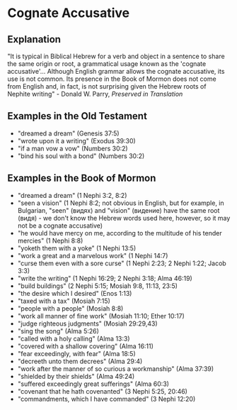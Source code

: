 # Cognate Accusative

## Explanation

"It is typical in Biblical Hebrew for a verb and object in a sentence to share
the same origin or root, a grammatical usage known as the 'cognate accusative'...
Although English grammar allows the cognate accusative, its use is not common.
Its presence in the Book of Mormon does not come from English and, in fact, is
not surprising given the Hebrew roots of Nephite writing" - Donald W. Parry,
*Preserved in Translation*

<!-- TODO: How to add explanations without just copying Donald's entire book? -->

## Examples in the Old Testament

*   "dreamed a dream" (Genesis 37:5)
*   "wrote upon it a writing" (Exodus 39:30)
*   "if a man vow a vow" (Numbers 30:2)
*   "bind his soul with a bond" (Numbers 30:2)

## Examples in the Book of Mormon

*   "dreamed a dream" (1 Nephi 3:2, 8:2)
*   "seen a vision" (1 Nephi 8:2; not obvious in English, but for example, in Bulgarian, "seen" (видях) and "vision" (видение) have the same root (видя) - we don't know the Hebrew words used here, however, so it may not be a cognate accusative)
*   "he would have mercy on me, according to the multitude of his tender mercies" (1 Nephi 8:8)
*   "yoketh them with a yoke" (1 Nephi 13:5)
*   "work a great and a marvelous work" (1 Nephi 14:7)
*   "curse them even with a sore curse" (1 Nephi 2:23; 2 Nephi 1:22; Jacob 3:3)
*   "write the writing" (1 Nephi 16:29; 2 Nephi 3:18; Alma 46:19)
*   "build buildings" (2 Nephi 5:15; Mosiah 9:8, 11:13, 23:5)
*   "the desire which I desired" (Enos 1:13) 
*   "taxed with a tax" (Mosiah 7:15)
*   "people with a people" (Mosiah 8:8)
*   "work all manner of fine work" (Mosiah 11:10; Ether 10:17)
*   "judge righteous judgments" (Mosiah 29:29,43)
*   "sing the song" (Alma 5:26)
*   "called with a holy calling" (Alma 13:3)
*   "covered with a shallow covering" (Alma 16:11)
*   "fear exceedingly, with fear" (Alma 18:5)
*   "decreeth unto them decrees" (Alma 29:4)
*   "work after the manner of so curious a workmanship" (Alma 37:39)
*   "shielded by their shields" (Alma 49:24)
*   "suffered exceedingly great sufferings" (Alma 60:3)
*   "covenant that he hath covenanted" (3 Nephi 5:25, 20:46)
*   "commandments, which I have commanded" (3 Nephi 12:20)
